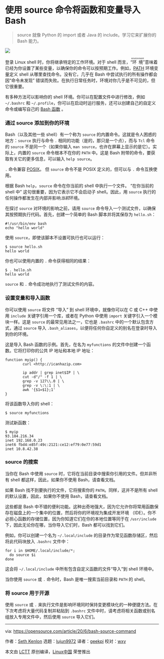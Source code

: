 [#]: collector: (lujun9972)
[#]: translator: (geekpi)
[#]: reviewer: (wxy)
[#]: publisher: (wxy)
[#]: url: (https://linux.cn/article-12346-1.html)
[#]: subject: (Import functions and variables into Bash with the source command)
[#]: via: (https://opensource.com/article/20/6/bash-source-command)
[#]: author: (Seth Kenlon https://opensource.com/users/seth)

使用 source 命令将函数和变量导入 Bash
======

> source 就像 Python 的 import 或者 Java 的 include。学习它来扩展你的 Bash 能力。

![](https://img.linux.net.cn/data/attachment/album/202006/24/235417tbzjpdbpbzkbjeul.jpg)

登录 Linux shell 时，你将继承特定的工作环境。对于 shell 而言，“<ruby>环境<rt>environment</rt></ruby>”意味着已经为你设置了某些变量，以确保你的命令可以按预期工作。例如，[PATH][2] 环境变量定义 shell 从哪里查找命令。没有它，几乎在 Bash 中尝试执行的所有操作都会因“命令未发现” 错误而失败。在执行日常任务时，环境对你几乎是不可见的，但它很重要。

有多种方法可以影响你的 shell 环境。你可以在配置文件中进行修改，例如 `~/.bashrc` 和 `~/.profile`，你可以在启动时运行服务，还可以创建自己的自定义命令或编写自己的 [Bash 函数][3] 。

### 通过 source 添加到你的环境

Bash（以及其他一些 shell）有一个称为 `source` 的内置命令。这就是令人困惑的地方：`source` 执行与命令 `.` 相同的功能（是的，那只是一个点），而与 `Tcl` 命令的 `source` 不是同一个（如果你输入 `man source`，也许在屏幕上显示的是它）。实际上，内置的 `source` 命令根本不在你的 `PATH` 中。这是 Bash 附带的命令，要获取有关它的更多信息，可以输入 `help source`。

`.` 命令兼容 [POSIX][4]。 但 `source` 命令不是 POSIX 定义的，但可以与 `.` 命令互换使用。

根据 Bash `help`，`source` 命令在你当前的 shell 中执行一个文件。 “在你当前的 shell 中” 这句很重要，因为它表示它不会启动子 shell。因此，用 `source` 执行的任何操作都发生在内部并影响*当前*环境。

在探讨 `source` 对环境的影响之前，请用 `source` 命令导入一个测试文件，以确保其按预期执行代码。首先，创建一个简单的 Bash 脚本并将其保存为 `hello.sh`：

```
#!/usr/bin/env bash
echo "hello world"
```

使用 `source`，即使该脚本不设置可执行也可以运行：

```
$ source hello.sh
hello world
```

你也可以使用内置的 `.` 命令获得相同的结果：

```
$ . hello.sh
hello world
```

`source` 和 `.` 命令成功地执行了测试文件的内容。

### 设置变量和导入函数

 你可以使用 `source` 将文件 “导入” 到 shell 环境中，就像你可以在 C 或 C++ 中使用 `include` 关键字引用一个库，或者在 Python 中使用 `import` 关键字引入一个模块一样。这是 `source` 的最常见用法之一，它也是 `.bashrc`  中的一个默认包含方式，通过 `source` 导入 `.bash_aliases`，以便将任何你自定义的别名在登录时导入到你的环境。

这是导入 Bash 函数的示例。首先，在名为 `myfunctions` 的文件中创建一个函数。它将打印你的公共 IP 地址和本地 IP 地址：

```
function myip() {
        curl <http://icanhazip.com>      

        ip addr | grep inet$IP | \
        cut -d"/" -f 1 | \
        grep -v 127\\.0 | \
        grep -v \:\:1 | \
        awk '{$1=$1};1'
}
```

将该函数导入你的 shell：

```
$ source myfunctions
```

测试新函数：

```
$ myip
93.184.216.34
inet 192.168.0.23
inet6 fbd4:e85f:49c:2121:ce12:ef79:0e77:59d1
inet 10.8.42.38
```

### source 的搜索

当你在 Bash 中使用 `source` 时，它将在当前目录中搜索你引用的文件。但并非所有 shell 都这样，因此，如果你不使用 Bash，请查看文档。

如果 Bash 找不到要执行的文件，它将搜索你的 `PATH`。同样，这并不是所有 shell 的默认设置，因此，如果你不使用 Bash，请查看文档。

这些都是 Bash 中不错的便利功能。这种出奇地强大，因为它允许你将常用函数保存在磁盘上的一个集中的位置，然后将你的环境视为集成开发环境 （IDE）。你不必担心函数的存储位置，因为你知道它们在你的本地位置等同于在 `/usr/include` 下，因此无论你在哪，当你导入它们时，Bash 都可以找到它们。

例如，你可以创建一个名为 `~/.local/include` 的目录作为常见函数存储区，然后将此代码块放入 `.bashrc` 文件中：

```
for i in $HOME/.local/include/*;
  do source $i
done
```

这会将 `~/.local/include` 中所有包含自定义函数的文件“导入”到 shell 环境中。

当你使用 `source` 或 `.` 命令时，Bash 是唯一搜索当前目录和 `PATH` 的 shell。

### 将 source 用于开源

使用 `source` 或 `.` 来执行文件是影响环境同时保持变更模块化的一种便捷方法。在下次考虑将大量代码复制并粘贴到 `.bashrc` 文件中时，请考虑将相关函数或别名组放入专用文件中，然后使用 `source` 导入它们。

--------------------------------------------------------------------------------

via: https://opensource.com/article/20/6/bash-source-command

作者：[Seth Kenlon][a]
选题：[lujun9972][b]
译者：[geekpi](https://github.com/geekpi)
校对：[wxy](https://github.com/wxy)

本文由 [LCTT](https://github.com/LCTT/TranslateProject) 原创编译，[Linux中国](https://linux.cn/) 荣誉推出

[a]: https://opensource.com/users/seth
[b]: https://github.com/lujun9972
[1]: https://opensource.com/sites/default/files/styles/image-full-size/public/lead-images/bash_command_line.png?itok=k4z94W2U (bash logo on green background)
[2]: https://opensource.com/article/17/6/set-path-linux
[3]: https://opensource.com/article/20/6/how-write-functions-bash
[4]: https://opensource.com/article/19/7/what-posix-richard-stallman-explains
